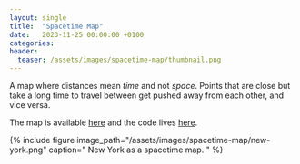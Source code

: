 ```yaml
---
layout: single
title:  "Spacetime Map"
date:   2023-11-25 00:00:00 +0100
categories:
header:
  teaser: /assets/images/spacetime-map/thumbnail.png
---
```


A map where distances mean _time_ and not _space_.
Points that are close but take a long time to travel between get pushed away from each other, and vice versa.

The map is available [here](https://spacetime-map.vercel.app/)
and the code lives [here](https://github.com/vvolhejn/spacetime-map).

{% include figure image_path="/assets/images/spacetime-map/new-york.png" caption="
New York as a spacetime map.
" %}
